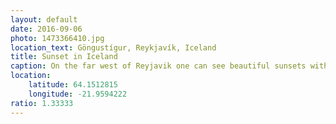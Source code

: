 ```yaml
---
layout: default
date: 2016-09-06
photo: 1473366410.jpg
location_text: Göngustígur, Reykjavík, Iceland
title: Sunset in Iceland
caption: On the far west of Reyjavik one can see beautiful sunsets with burning clouds and crazy colors. That picture has been taken on my first evening on this island.
location:
    latitude: 64.1512815
    longitude: -21.9594222
ratio: 1.33333
---
```

